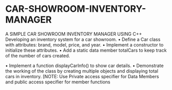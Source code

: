 # CAR-SHOWROOM-INVENTORY-MANAGER
A SIMPLE CAR SHOWROOM INVENTORY MANAGER USING C++
Developing an inventory system for a car showroom.
• Define a Car class with attributes: brand, model, price, and year.
• Implement a constructor to initialize these attributes.
• Add a static data member totalCars to keep track of the number of cars created.

• Implement a function displayCarInfo() to show car details.
• Demonstrate the working of the class by creating multiple objects and displaying total
cars in inventory.
[NOTE: Use Private access specifier for Data Members and public access specifier for
member functions
